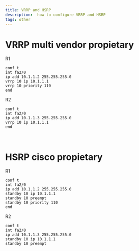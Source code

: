 ```yaml
---
title: VRRP and HSRP
description:  how to configure VRRP and HSRP 
tags: other
---
```

# VRRP multi vendor propietary

R1
```
conf t
int fa2/0 
ip add 10.1.1.2 255.255.255.0 
vrrp 10 ip 10.1.1.1 
vrrp 10 priority 110 
end 
```

R2
```
conf t 
int fa2/0 
ip add 10.1.1.3 255.255.255.0 
vrrp 10 ip 10.1.1.1 
end 
```
</br>

# HSRP cisco propietary

R1

```
conf t 
int fa2/0 
ip add 10.1.1.2 255.255.255.0 
standby 10 ip 10.1.1.1 
standby 10 preempt 
standby 10 priority 110 
end 
```

R2

```
conf t 
int fa2/0 
ip add 10.1.1.3 255.255.255.0 
standby 10 ip 10.1.1.1 
standby 10 preempt 
```

<markdown-image src="hsrp_vrrp/1.PNG" alt="Alt text"></markdown-image>